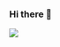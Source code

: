 ### Hi there 👋

![](https://gv.halberd.cn/Leon-0606?theme=stroke-colorful&active=3200ff&deactive=f1f1f1&len=8&speed=40&size=60&space=5&tail=1)

<!--
**Leon-0606/Leon-0606** is a ✨ _special_ ✨ repository because its `README.md` (this file) appears on your GitHub profile.

Here are some ideas to get you started:

- 🔭 I’m currently working on ...
- 🌱 I’m currently learning ...
- 👯 I’m looking to collaborate on ...
- 🤔 I’m looking for help with ...
- 💬 Ask me about ...
- 📫 How to reach me: ...
- 😄 Pronouns: ...
- ⚡ Fun fact: ...
-->

